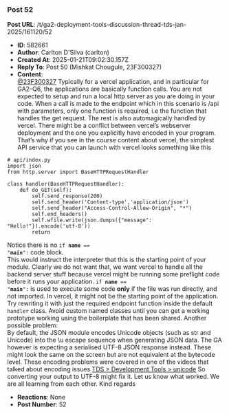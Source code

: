 ### Post 52
**Post URL**: /t/ga2-deployment-tools-discussion-thread-tds-jan-2025/161120/52
- **ID**: 582661
- **Author**: Carlton D'Silva (carlton)
- **Created At**: 2025-01-21T09:02:30.157Z
- **Reply To**: Post 50 (Mishkat Chougule, 23F300327)
- **Content**:  
  <a class="mention" href="/u/23f300327">@23F300327</a>
Typically for a vercel application, and in particular for GA2-Q6, the applications are basically function calls. You are not expected to setup and run a local http server as you are doing in your code.
When a call is made to the endpoint which in this scenario is /api<br>
with parameters, only one function is required, i.e the function that handles the get request.
The rest is also automagically handled by vercel. There might be a conflict between vercel’s webserver deployment and the one you explicitly have encoded in your program.
That’s why if you see in the course content about vercel, the simplest API service that you can launch with vercel looks something like this
<pre><code class="lang-auto"># api/index.py
import json
from http.server import BaseHTTPRequestHandler

class handler(BaseHTTPRequestHandler):
    def do_GET(self):
        self.send_response(200)
        self.send_header('Content-type','application/json')
        self.send_header("Access-Control-Allow-Origin", "*")
        self.end_headers()
        self.wfile.write(json.dumps({"message": "Hello!"}).encode('utf-8'))
        return
</code></pre>
Notice there is no <code>if __name__ == "__main__":</code> code block.<br>
This would instruct the interpreter that this is the starting point of your module. Clearly we do not want that, we want vercel to handle all the backend server stuff because vercel might be running some preflight code before it runs your application.
<code>if __name__ == "__main__":</code> is used to execute some code <strong>only</strong> if the file was run directly, and not imported. In vercel, it might not be the starting point of the application.
Try rewriting it with just the required endpoint function inside the default <code>handler</code> class. Avoid custom named classes until you can get a working prototype working using the boilerplate that has been shared.
Another possible problem:<br>
By default, the JSON module encodes Unicode objects (such as str and Unicode) into the \u escape sequence when generating JSON data. The GA however is expecting a serialised  UTF-8 JSON response instead. These might look the same on the screen but are not equivalent at the bytecode level. These encoding problems were covered in one of the videos that talked about encoding issues <a href="https://tds.s-anand.net/#/unicode" rel="noopener nofollow ugc">TDS &gt; Development Tools &gt; unicode</a>
So converting your output to UTF-8 might fix it.
Let us know what worked. We are all learning from each other.
Kind regards
- **Reactions**: None
- **Post Number**: 52


